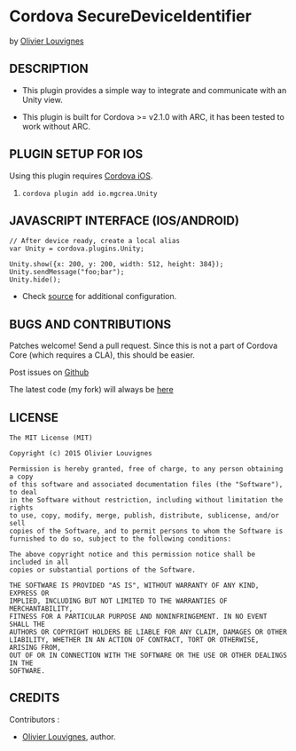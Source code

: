 # Cordova SecureDeviceIdentifier #
by [Olivier Louvignes](http://olouv.com)

## DESCRIPTION ##

* This plugin provides a simple way to integrate and communicate with an Unity view.

* This plugin is built for Cordova >= v2.1.0 with ARC, it has been tested to work without ARC.

## PLUGIN SETUP FOR IOS ##

Using this plugin requires [Cordova iOS](https://github.com/apache/incubator-cordova-ios).

1. `cordova plugin add io.mgcrea.Unity`

## JAVASCRIPT INTERFACE (IOS/ANDROID) ##

    // After device ready, create a local alias
    var Unity = cordova.plugins.Unity;

    Unity.show({x: 200, y: 200, width: 512, height: 384});
    Unity.sendMessage("foo;bar");
    Unity.hide();

* Check [source](https://github.com/mgcrea/cordova-unity/tree/master/www/Unity.js) for additional configuration.

## BUGS AND CONTRIBUTIONS ##

Patches welcome! Send a pull request. Since this is not a part of Cordova Core (which requires a CLA), this should be easier.

Post issues on [Github](https://github.com/mgcrea/cordova-unity/issues)

The latest code (my fork) will always be [here](https://github.com/mgcrea/cordova-unity/tree/master)

## LICENSE ##

    The MIT License (MIT)

    Copyright (c) 2015 Olivier Louvignes

    Permission is hereby granted, free of charge, to any person obtaining a copy
    of this software and associated documentation files (the "Software"), to deal
    in the Software without restriction, including without limitation the rights
    to use, copy, modify, merge, publish, distribute, sublicense, and/or sell
    copies of the Software, and to permit persons to whom the Software is
    furnished to do so, subject to the following conditions:

    The above copyright notice and this permission notice shall be included in all
    copies or substantial portions of the Software.

    THE SOFTWARE IS PROVIDED "AS IS", WITHOUT WARRANTY OF ANY KIND, EXPRESS OR
    IMPLIED, INCLUDING BUT NOT LIMITED TO THE WARRANTIES OF MERCHANTABILITY,
    FITNESS FOR A PARTICULAR PURPOSE AND NONINFRINGEMENT. IN NO EVENT SHALL THE
    AUTHORS OR COPYRIGHT HOLDERS BE LIABLE FOR ANY CLAIM, DAMAGES OR OTHER
    LIABILITY, WHETHER IN AN ACTION OF CONTRACT, TORT OR OTHERWISE, ARISING FROM,
    OUT OF OR IN CONNECTION WITH THE SOFTWARE OR THE USE OR OTHER DEALINGS IN THE
    SOFTWARE.

## CREDITS ##

Contributors :

* [Olivier Louvignes](http://olouv.com), author.

